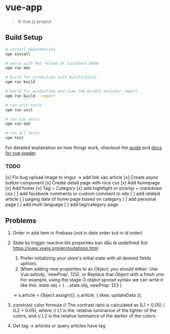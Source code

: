 # vue-app

> A Vue.js project

## Build Setup

``` bash
# install dependencies
npm install

# serve with hot reload at localhost:8080
npm run dev

# build for production with minification
npm run build

# build for production and view the bundle analyzer report
npm run build --report

# run unit tests
npm run unit

# run e2e tests
npm run e2e

# run all tests
npm test
```

For detailed explanation on how things work, checkout the [guide](http://vuejs-templates.github.io/webpack/) and [docs for vue-loader](http://vuejs.github.io/vue-loader).

### TODO

[x] Fix bug upload image to imgur -> add link vào article
[x] Create async button component
[x] Create detail page with nice css
[x] Add homepage
[x] Add footer
[x] Tag + Category
[x] add hightlight or prismjs + markdown css
[ ] add facebook comments or custom comment to site
[ ] add related article
[ ] paging data of home page based on category
[ ] add personal page
[ ] add multi language
[ ] add tag/category page

## Problems
1. Order in add item in firebase (not in date order but in id order)
2. State ko trigger reactive khi properties ban đầu là undefined
Sol: https://vuex.vuejs.org/en/mutations.html
    1. Prefer initializing your store's initial state with all desired fields upfront.
    2. When adding new properties to an Object, you should either:
    Use Vue.set(obj, 'newProp', 123), or
    Replace that Object with a fresh one. For example, using the stage-3 object spread syntax we can write it like this:
    state.obj = { ...state.obj, newProp: 123 }

    -> s.article = Object.assign({}, s.article, { likes: updateData });

3. constrast color formula
// The contrast ratio is calculated as (L1 + 0.05) / (L2 + 0.05), where
// L1 is the: relative luminance of the lighter of the colors, and
// L2 is the relative luminance of the darker of the colors.
4. Get tag -> articles or query articles have tag

